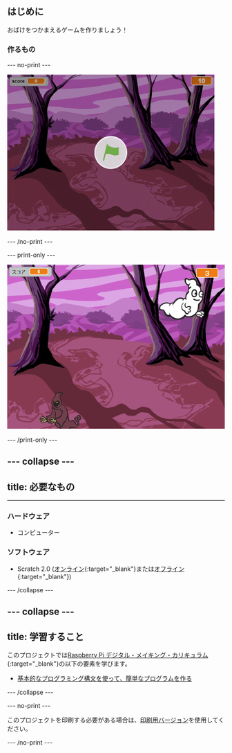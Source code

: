 ## はじめに

おばけをつかまえるゲームを作りましょう！

### 作るもの

--- no-print ---

![showcase](images/showcase.gif)

--- /no-print ---

--- print-only ---

![showcase](images/showcase-static.png)

--- /print-only ---

--- collapse ---
---
## title: 必要なもの
---
### ハードウェア

+ コンピューター

### ソフトウェア

+ Scratch 2.0 ([オンライン](http://rpf.io/scratchon){:target="_blank"}または[オフライン](http://rpf.io/scratchoff){:target="_blank"})

--- /collapse ---

--- collapse ---
---
## title: 学習すること

このプロジェクトでは[Raspberry Pi デジタル・メイキング・カリキュラム](http://rpf.io/curriculum){:target="_blank"}の以下の要素を学びます。

+ [基本的なプログラミング構文を使って、簡単なプログラムを作る](https://www.raspberrypi.org/curriculum/programming/creator)

--- /collapse ---

--- no-print ---

このプロジェクトを印刷する必要がある場合は、[印刷用バージョン](https://projects.raspberrypi.org/ja-JP/projects/ghostbusters/print)を使用してください。

--- /no-print ---